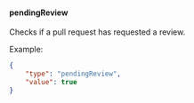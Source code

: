 <!-- @format -->

#### pendingReview

Checks if a pull request has requested a review.

Example:

```json
{
	"type": "pendingReview",
	"value": true
}
```
